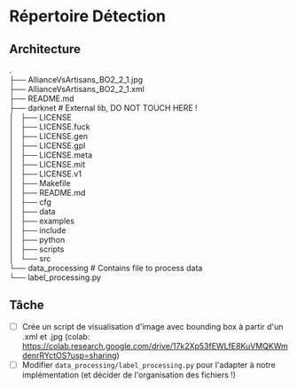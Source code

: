 # Répertoire Détection

## Architecture

. <br>
├── AllianceVsArtisans_BO2_2_1.jpg <br>
├── AllianceVsArtisans_BO2_2_1.xml <br>
├── README.md <br>
├── darknet # External lib, DO NOT TOUCH HERE !<br>
│   ├── LICENSE <br>
│   ├── LICENSE.fuck <br>
│   ├── LICENSE.gen <br>
│   ├── LICENSE.gpl <br>
│   ├── LICENSE.meta <br>
│   ├── LICENSE.mit <br>
│   ├── LICENSE.v1 <br>
│   ├── Makefile <br>
│   ├── README.md <br>
│   ├── cfg <br>
│   ├── data <br>
│   ├── examples <br>
│   ├── include <br>
│   ├── python <br>
│   ├── scripts <br>
│   └── src <br>
└── data_processing # Contains file to process data<br>
    └── label_processing.py <br>

## Tâche

- [ ] Crée un script de visualisation d'image avec bounding box à partir d'un .xml et .jpg (colab: https://colab.research.google.com/drive/17k2Xp53fEWLfE8KuVMQKWmdenrRYctOS?usp=sharing)
- [ ] Modifier `data_processing/label_processing.py` pour l'adapter à notre implémentation (et décider de l'organisation des fichiers !)
